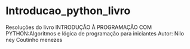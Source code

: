 # Introducao_python_livro
Resoluções do livro INTRODUÇÃO À PROGRAMAÇÃO COM PYTHON:Algoritmos e lógica de programação para iniciantes 
Autor: Nilo ney Coutinho menezes
